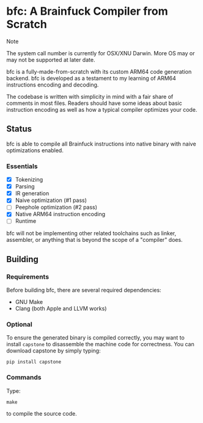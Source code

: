 # bfc: A Brainfuck Compiler from Scratch

> [!NOTE]
> The system call number is currently for OSX/XNU Darwin. More OS may or may not be supported at later date.

bfc is a fully-made-from-scratch with its custom ARM64 code generation backend. bfc is developed as a testament to my learning of ARM64 instructions encoding and decoding.

The codebase is written with simplicity in mind with a fair share of comments in most files. Readers should have some ideas about basic instruction encoding as well as how a typical compiler optimizes your code. 

## Status

bfc is able to compile all Brainfuck instructions into native binary with naive optimizations enabled.

### Essentials

- [X] Tokenizing
- [X] Parsing
- [X] IR generation
- [X] Naive optimization (#1 pass)
- [ ] Peephole optimization (#2 pass)
- [X] Native ARM64 instruction encoding
- [ ] Runtime

bfc will not be implementing other related toolchains such as linker, assembler, or anything that is beyond the scope of a "compiler" does.

## Building

### Requirements

Before building bfc, there are several required dependencies:

- GNU Make
- Clang (both Apple and LLVM works)

### Optional

To ensure the generated binary is compiled correctly, you may want to install `capstone` to disassemble the machine code for correctness. You can download capstone by simply typing:

```shell
pip install capstone
```

### Commands

Type:

```shell
make
```
to compile the source code.